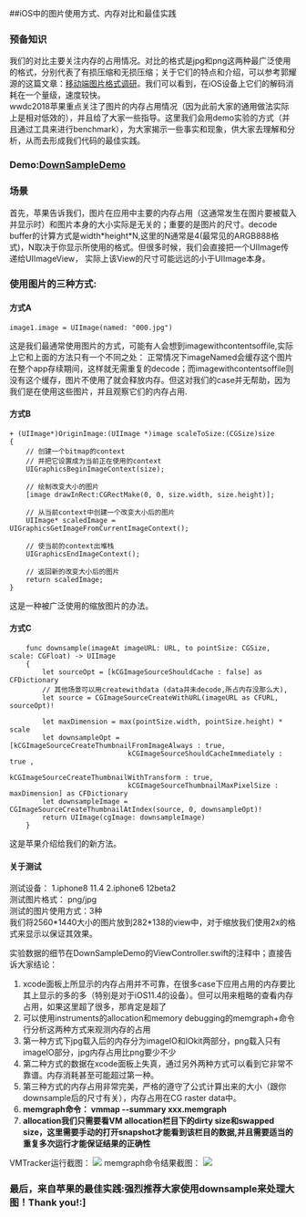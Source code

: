 ##iOS中的图片使用方式、内存对比和最佳实践

### 预备知识
我们的对比主要关注内存的占用情况。对比的格式是jpg和png这两种最广泛使用的格式，分别代表了有损压缩和无损压缩；关于它们的特点和介绍，可以参考郭耀源的这篇文章：[移动端图片格式调研](https://blog.ibireme.com/2015/11/02/mobile_image_benchmark/)。我们可以看到，在iOS设备上它们的解码消耗在一个量级，速度较快。   
wwdc2018苹果重点关注了图片的内存占用情况（因为此前大家的通用做法实际上是相对低效的），并且给了大家一些指导。这里我们会用demo实验的方式（并且通过工具来进行benchmark），为大家揭示一些事实和现象，供大家去理解和分析，从而去形成我们代码的最佳实践。
### Demo:[DownSampleDemo](https://github.com/dustturtle/DownSampleDemo)

### 场景
首先，苹果告诉我们，图片在应用中主要的内存占用（这通常发生在图片要被载入并显示时）和图片本身的大小实际是无关的；重要的是图片的尺寸。decode buffer的计算方式是width*height\*N,这里的N通常是4(最常见的ARGB888格式)，N取决于你显示所使用的格式。但很多时候，我们会直接把一个UIImage传递给UIImageView， 实际上该View的尺寸可能远远的小于UIImage本身。

### 使用图片的三种方式:

#### 方式A
```
image1.image = UIImage(named: "000.jpg")
```
这是我们最通常使用图片的方式，可能有人会想到imagewithcontentsoffile,实际上它和上面的方法只有一个不同之处： 正常情况下imageNamed会缓存这个图片在整个app存续期间，这样就无需重复的decode；而imagewithcontentsoffile则没有这个缓存，图片不使用了就会释放内存。但这对我们的case并无帮助，因为我们是在使用这些图片，并且观察它们的内存占用.  

#### 方式B

```
+ (UIImage*)OriginImage:(UIImage *)image scaleToSize:(CGSize)size
{
    // 创建一个bitmap的context
    // 并把它设置成为当前正在使用的context
    UIGraphicsBeginImageContext(size);
    
    // 绘制改变大小的图片
    [image drawInRect:CGRectMake(0, 0, size.width, size.height)];
    
    // 从当前context中创建一个改变大小后的图片
    UIImage* scaledImage = UIGraphicsGetImageFromCurrentImageContext();
    
    // 使当前的context出堆栈
    UIGraphicsEndImageContext();
    
    // 返回新的改变大小后的图片
    return scaledImage;
}
```
这是一种被广泛使用的缩放图片的办法。

#### 方式C
```
    func downsample(imageAt imageURL: URL, to pointSize: CGSize, scale: CGFloat) -> UIImage
    {
        let sourceOpt = [kCGImageSourceShouldCache : false] as CFDictionary
        // 其他场景可以用createwithdata (data并未decode,所占内存没那么大),
        let source = CGImageSourceCreateWithURL(imageURL as CFURL, sourceOpt)!
        
        let maxDimension = max(pointSize.width, pointSize.height) * scale
        let downsampleOpt = [kCGImageSourceCreateThumbnailFromImageAlways : true,
                             kCGImageSourceShouldCacheImmediately : true ,
                             kCGImageSourceCreateThumbnailWithTransform : true,
                             kCGImageSourceThumbnailMaxPixelSize : maxDimension] as CFDictionary
        let downsampleImage = CGImageSourceCreateThumbnailAtIndex(source, 0, downsampleOpt)!
        return UIImage(cgImage: downsampleImage)
    }
```
这是苹果介绍给我们的新方法。

#### 关于测试
测试设备： 1.iphone8 11.4  2.iphone6 12beta2  
测试图片格式： png/jpg  
测试的图片使用方式：3种  
我们将2560*1440大小的图片放到282\*138的view中，对于缩放我们使用2x的格式来显示以保证其效果。

实验数据的细节在DownSampleDemo的ViewController.swift的注释中；直接告诉大家结论：   
1. xcode面板上所显示的内存占用并不可靠，在很多case下应用占用的内存要比其上显示的多的多（特别是对于iOS11.4的设备）。但可以用来粗略的查看内存占用，如果这里超了很多，那肯定是超了  
2. 可以使用instruments的allocation和memory debugging的memgraph+命令行分析这两种方式来观测内存的占用   
3. 第一种方式下jpg载入后的内存分为imageIO和IOkit两部分，png载入只有imageIO部分，jpg内存占用比png要少不少  
4. 第二种方式的数据在xcode面板上失真，通过另外两种方式可以看到它非常不靠谱。内存消耗甚至可能超过第一种。  
5. 第三种方式的内存占用非常完美，严格的遵守了公式计算出来的大小（跟你downsample后的尺寸有关），内存占用在CG raster data中。    
6. **memgraph命令： vmmap --summary xxx.memgraph**  
7. **allocation我们只需要看VM allocation栏目下的dirty size和swapped size，这里需要手动的打开snapshot才能看到该栏目的数据,并且需要适当的重复多次运行才能保证结果的正确性**

VMTracker运行截图：
![](http://7xr2v8.com1.z0.glb.clouddn.com/vmtracker_dirtySize_564.png)
memgraph命令结果截图：
![](http://7xr2v8.com1.z0.glb.clouddn.com/memgraph_564.png)

### 最后，来自苹果的最佳实践:强烈推荐大家使用downsample来处理大图！Thank you!:]

